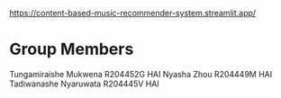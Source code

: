 https://content-based-music-recommender-system.streamlit.app/

# Group Members

Tungamiraishe Mukwena R204452G HAI
Nyasha Zhou R204449M HAI
Tadiwanashe Nyaruwata R204445V HAI
